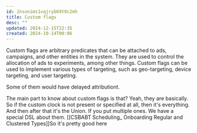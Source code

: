 ```yaml
---
id: 2nsonims1vqjryb69t0c2mh
title: Custom flags
desc: ""
updated: 2024-12-15T22:35
created: 2024-10-14T00:06
---
```

Custom flags are arbitrary predicates that can be attached to ads, campaigns, and other entities in the system. They are used to control the allocation of ads to experiments, among other things. Custom flags can be used to implement various types of targeting, such as geo-targeting, device targeting, and user targeting.

Some of them would have delayed attributiont. 

The main part to know about custom flags is that? Yeah, they are basically. So if the custom clock is not present or specified at all, then it's everything. And then after that it's the Union. If you put multiple ones.  We have a special DSL about them.
[[CSBABT Scheduling_ Onboarding Regular and Clustered Types]]So it's pretty good here 
